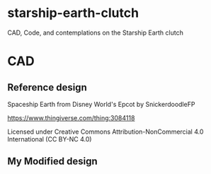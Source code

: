 # starship-earth-clutch
CAD, Code, and contemplations on the Starship Earth clutch


# CAD
## Reference design
Spaceship Earth from Disney World's Epcot
by SnickerdoodleFP

https://www.thingiverse.com/thing:3084118

Licensed under Creative Commons Attribution-NonCommercial 4.0 International (CC BY-NC 4.0)

## My Modified design
